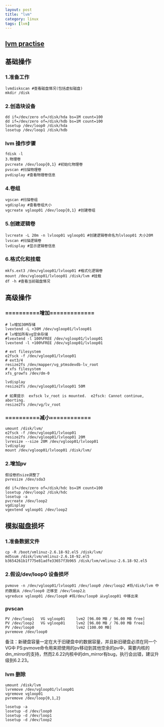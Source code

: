 ```yaml
---
layout: post
title: "lvm"
category: linux
tags: [lvm]
---
```


## [lvm practise](http://hi.baidu.com/storymedia/blog/item/1d01cbf86a2e7d03d9f9fdd0.html)


## 基础操作

### 1.准备工作

```
lvmdiskscan #查看磁盘情况(包括虚拟磁盘)
mkdir /disk
```

### 2.创造块设备

```
dd if=/dev/zero of=/disk/hda bs=1M count=100
dd if=/dev/zero of=/disk/hdb bs=1M count=100
losetup /dev/loop0 /disk/hda
losetup /dev/loop1 /disk/hdb
```

### lvm 操作步骤

```
fdisk -l
3.物理卷
pvcreate /dev/loop{0,1} #初始化物理卷
pvscan #扫描物理卷
pvdisplay #查看物理卷信息
```

### 4.卷组

```
vgscan #扫描卷组
vgdisplay #查看卷组大小
vgcreate vgloop01 /dev/loop{0,1} #创建卷组
```

### 5.创建逻辑卷

```
lvcreate -L 20m -n lvloop01 vgloop01 #创建逻辑卷命名为lvloop01 大小20M
lvscan #扫描逻辑卷
lvdisplay #显示逻辑卷信息
```

### 6.格式化和挂载

```
mkfs.ext3 /dev/vgloop01/lvloop01 #格式化逻辑卷
mount /dev/vgloop01/lvloop01 /disk/lvm #挂载
df -h #查看当前磁盘情况
```

## 高级操作

### ==========增加=============

```
# lv增加30M存储
lvextend -L +30M /dev/vgloop01/lvloop01 
# lv增加所有vg空余存储
#lvextend -l 100%FREE /dev/vgloop01/lvloop01
lvextend -l +100%FREE /dev/vgloop01/lvloop01

# ext filesystem
e2fsck -f /dev/vgloop01/lvloop01 
# ext3/4
resize2fs /dev/mapper/vg_ptmsdevdb-lv_root
# xfs filesystem
xfs_growfs /dev/dm-0

lvdisplay 
resize2fs /dev/vgloop01/lvloop01 50M

# 如果提示  exfsck lv_root is mounted.  e2fsck: Cannot continue, aborting.
resize2fs /dev/vg/lv_root
```

### ==========减小============

```
umount /disk/lvm/
e2fsck -f /dev/vgloop01/lvloop01 
resize2fs /dev/vgloop01/lvloop01 20M
lvresize --size 20M /dev/vgloop01/lvloop01
lvdisplay
mount /dev/vgloop01/lvloop01 /disk/lvm/
```

### 2.增加pv


```
假设卷的size调整了
pvresize /dev/sda3
```

```
dd if=/dev/zero of=/disk/hdc bs=1M count=100
losetup /dev/loop2 /disk/hdc
losetup -a
pvcreate /dev/loop2
vgdisplay 
vgextend vgloop01 /dev/loop2
```

## 模拟磁盘损坏

### 1.准备数据文件

```
cp -R /boot/vmlinuz-2.6.18-92.el5 /disk/lvm/
md5sum /disk/lvm/vmlinuz-2.6.18-92.el5 
b3654261b1f775e81adfe33657f3b965 /disk/lvm/vmlinuz-2.6.18-92.el5
```

### 2.假设/dev/loop0 设备损坏

```
pvmove -n /dev/vgloop01/lvloop01 /dev/loop0 /dev/loop2 #将/disk/lvm 中的数据从 /dev/loop0 迁移至 /dev/loop2上
vgreduce vgloop01 /dev/loop0 #将/dev/loop0 从vgloop01 中移出来
```

### pvscan

```
PV /dev/loop1   VG vgloop01     lvm2 [96.00 MB / 96.00 MB free]
PV /dev/loop2   VG vgloop01     lvm2 [96.00 MB / 76.00 MB free]
PV /dev/loop0                   lvm2 [100.00 MB]
pvremove /dev/loop0
```

备注：新硬盘容量一定在大于旧硬盘中的数据容量，并且新旧硬盘必须在同一个VG中
PS:pvmove命令用来把使用的pv移动到其他空余的pv中，需要内核的dm_mirror的支持，然而2.6.22内核中的dm_mirror有bug，执行会出错，建议升级到6.2.23。

### lvm 删除

```
umount /disk/lvm
lvremove /dev/vgloop01/lvloop01
vgremove vgloop01
pvremove /dev/loop{0,1,2}

losetup -a
losetup -d /dev/loop0
losetup -d /dev/loop1
losetup -d /dev/loop2
```
